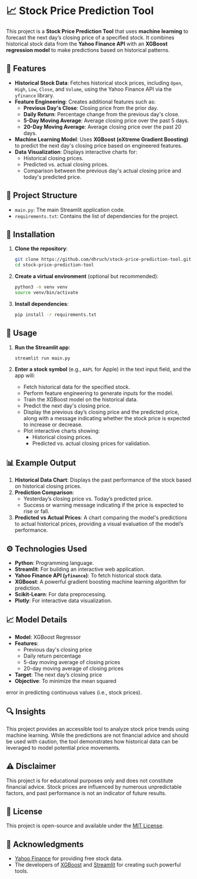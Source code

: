 

# 📈 Stock Price Prediction Tool

This project is a **Stock Price Prediction Tool** that uses **machine learning** to forecast the next day’s closing price of a specified stock. It combines historical stock data from the **Yahoo Finance API** with an **XGBoost regression model** to make predictions based on historical patterns.

## 🚀 Features

- **Historical Stock Data**: Fetches historical stock prices, including `Open`, `High`, `Low`, `Close`, and `Volume`, using the Yahoo Finance API via the `yfinance` library.
- **Feature Engineering**: Creates additional features such as:
  - **Previous Day's Close**: Closing price from the prior day.
  - **Daily Return**: Percentage change from the previous day's close.
  - **5-Day Moving Average**: Average closing price over the past 5 days.
  - **20-Day Moving Average**: Average closing price over the past 20 days.
- **Machine Learning Model**: Uses **XGBoost (eXtreme Gradient Boosting)** to predict the next day's closing price based on engineered features.
- **Data Visualization**: Displays interactive charts for:
  - Historical closing prices.
  - Predicted vs. actual closing prices.
  - Comparison between the previous day's actual closing price and today's predicted price.

## 📂 Project Structure

- `main.py`: The main Streamlit application code.
- `requirements.txt`: Contains the list of dependencies for the project.

## 🔧 Installation

1. **Clone the repository**:
   ```bash
   git clone https://github.com/dhruch/stock-price-prediction-tool.git
   cd stock-price-prediction-tool
   ```

2. **Create a virtual environment** (optional but recommended):
   ```bash
   python3 -m venv venv
   source venv/bin/activate
   ```

3. **Install dependencies**:
   ```bash
   pip install -r requirements.txt
   ```

## 🏃 Usage

1. **Run the Streamlit app**:
   ```bash
   streamlit run main.py
   ```

2. **Enter a stock symbol** (e.g., `AAPL` for Apple) in the text input field, and the app will:
   - Fetch historical data for the specified stock.
   - Perform feature engineering to generate inputs for the model.
   - Train the XGBoost model on the historical data.
   - Predict the next day's closing price.
   - Display the previous day’s closing price and the predicted price, along with a message indicating whether the stock price is expected to increase or decrease.
   - Plot interactive charts showing:
     - Historical closing prices.
     - Predicted vs. actual closing prices for validation.

## 📊 Example Output

1. **Historical Data Chart**: Displays the past performance of the stock based on historical closing prices.
2. **Prediction Comparison**:
   - Yesterday’s closing price vs. Today’s predicted price.
   - Success or warning message indicating if the price is expected to rise or fall.
3. **Predicted vs Actual Prices**: A chart comparing the model's predictions to actual historical prices, providing a visual evaluation of the model’s performance.

## ⚙️ Technologies Used

- **Python**: Programming language.
- **Streamlit**: For building an interactive web application.
- **Yahoo Finance API (`yfinance`)**: To fetch historical stock data.
- **XGBoost**: A powerful gradient boosting machine learning algorithm for prediction.
- **Scikit-Learn**: For data preprocessing.
- **Plotly**: For interactive data visualization.

## 📈 Model Details

- **Model**: XGBoost Regressor
- **Features**:
  - Previous day's closing price
  - Daily return percentage
  - 5-day moving average of closing prices
  - 20-day moving average of closing prices
- **Target**: The next day’s closing price
- **Objective**: To minimize the mean squared

error in predicting continuous values (i.e., stock prices).

## 🔍 Insights

This project provides an accessible tool to analyze stock price trends using machine learning. While the predictions are not financial advice and should be used with caution, the tool demonstrates how historical data can be leveraged to model potential price movements.

## ⚠️ Disclaimer

This project is for educational purposes only and does not constitute financial advice. Stock prices are influenced by numerous unpredictable factors, and past performance is not an indicator of future results.

## 📝 License

This project is open-source and available under the [MIT License](LICENSE).

## 🙏 Acknowledgments

- [Yahoo Finance](https://finance.yahoo.com/) for providing free stock data.
- The developers of [XGBoost](https://xgboost.ai/) and [Streamlit](https://streamlit.io/) for creating such powerful tools.


